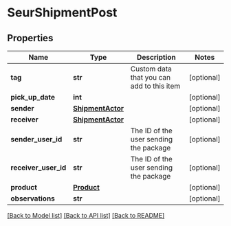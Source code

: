 # SeurShipmentPost

## Properties
Name | Type | Description | Notes
------------ | ------------- | ------------- | -------------
**tag** | **str** | Custom data that you can add to this item | [optional] 
**pick_up_date** | **int** |  | [optional] 
**sender** | [**ShipmentActor**](ShipmentActor.md) |  | [optional] 
**receiver** | [**ShipmentActor**](ShipmentActor.md) |  | [optional] 
**sender_user_id** | **str** | The ID of the user sending the package | [optional] 
**receiver_user_id** | **str** | The ID of the user sending the package | [optional] 
**product** | [**Product**](Product.md) |  | [optional] 
**observations** | **str** |  | [optional] 

[[Back to Model list]](../README.md#documentation-for-models) [[Back to API list]](../README.md#documentation-for-api-endpoints) [[Back to README]](../README.md)


